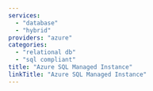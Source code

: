 ```yaml
---
services: 
  - "database"
  - "hybrid"
providers: "azure"
categories:
  - "relational db"
  - "sql compliant"
title: "Azure SQL Managed Instance"
linkTitle: "Azure SQL Managed Instance"
---
```

